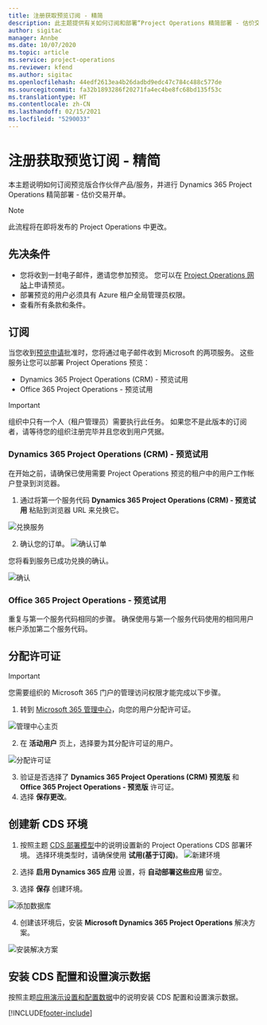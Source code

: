 ```yaml
---
title: 注册获取预览订阅 - 精简
description: 此主题提供有关如何订阅和部署“Project Operations 精简部署 - 估价交易开票”的信息。
author: sigitac
manager: Annbe
ms.date: 10/07/2020
ms.topic: article
ms.service: project-operations
ms.reviewer: kfend
ms.author: sigitac
ms.openlocfilehash: 44edf2613ea4b26dadbd9edc47c784c488c577de
ms.sourcegitcommit: fa32b1893286f20271fa4ec4be8fc68bd135f53c
ms.translationtype: HT
ms.contentlocale: zh-CN
ms.lasthandoff: 02/15/2021
ms.locfileid: "5290033"
---
```

# <a name="sign-up-for-a-preview-subscription---lite"></a>注册获取预览订阅 - 精简 

本主题说明如何订阅预览版合作伙伴产品/服务，并进行 Dynamics 365 Project Operations 精简部署 - 估价交易开单。

> [!NOTE]
> 此流程将在即将发布的 Project Operations 中更改。

## <a name="prerequisites"></a>先决条件

- 您将收到一封电子邮件，邀请您参加预览。 您可以在 [Project Operations 网站](https://dynamics.microsoft.com/en-us/project-operations/overview/)上申请预览。
- 部署预览的用户必须具有 Azure 租户全局管理员权限。
- 查看所有条款和条件。

## <a name="subscribe"></a>订阅

当您收到[预览申请](https://forms.office.com/FormsPro/Pages/ResponsePage.aspx?id=v4j5cvGGr0GRqy180BHbR56j8lZs0FdAvwT75_WNFyxUMkRDV1NYQU5TNjE2VjhKOVBUNVg2R0s1NC4u)批准时，您将通过电子邮件收到 Microsoft 的两项服务。 这些服务让您可以部署 Project Operations 预览：

- Dynamics 365 Project Operations (CRM) - 预览试用
- Office 365 Project Operations - 预览试用

> [!IMPORTANT]
> 组织中只有一个人（租户管理员）需要执行此任务。 如果您不是此版本的订阅者，请等待您的组织注册完毕并且您收到用户凭据。

### <a name="dynamics-365-project-operations-crm---preview-trial"></a>Dynamics 365 Project Operations (CRM) - 预览试用 

在开始之前，请确保已使用需要 Project Operations 预览的租户中的用户工作帐户登录到浏览器。

1. 通过将第一个服务代码 **Dynamics 365 Project Operations (CRM) - 预览试用** 粘贴到浏览器 URL 来兑换它。

![兑换服务](./media/16RedeemFirstOfferNew.png)

2. 确认您的订单。
![确认订单](./media/17ConfirmOrderNew.png)

您将看到服务已成功兑换的确认。

![确认](./media/18OrderConfirmationNew.png)

### <a name="office-365-project-operations---preview-trial"></a>Office 365 Project Operations - 预览试用

重复与第一个服务代码相同的步骤。 确保使用与第一个服务代码使用的相同用户帐户添加第二个服务代码。

## <a name="assign-licenses"></a>分配许可证

> [!IMPORTANT]
> 您需要组织的 Microsoft 365 门户的管理访问权限才能完成以下步骤。


1. 转到 [Microsoft 365 管理中心](https://portal.office.com/)，向您的用户分配许可证。

![管理中心主页](./media/14AdminPortal.png)

2. 在 **活动用户** 页上，选择要为其分配许可证的用户。

![分配许可证](./media/15AssignLicenses.png)

3. 验证是否选择了 **Dynamics 365 Project Operations (CRM) 预览版** 和 **Office 365 Project Operations - 预览版** 许可证。 
4. 选择 **保存更改**。

## <a name="create-a-new-cds-environment"></a>创建新 CDS 环境

1. 按照主题 [CDS 部署模型](lite-deployment.md)中的说明设置新的 Project Operations CDS 部署环境。 选择环境类型时，请确保使用 **试用(基于订阅)**。
![新建环境](./media/19CreateEnvironment.png)

2. 选择 **启用 Dynamics 365 应用** 设置，将 **自动部署这些应用** 留空。  
3. 选择 **保存** 创建环境。

![添加数据库](./media/20CreateEnvironment1.png)

4. 创建该环境后，安装 **Microsoft Dynamics 365 Project Operations** 解决方案。 

![安装解决方案](./media/21InstallSolution.png)

## <a name="install-a-cds-configuration-and-setup-demo-data"></a>安装 CDS 配置和设置演示数据

按照主题[应用演示设置和配置数据](lite-apply-demo-setup-config-data.md)中的说明安装 CDS 配置和设置演示数据。


[!INCLUDE[footer-include](../includes/footer-banner.md)]